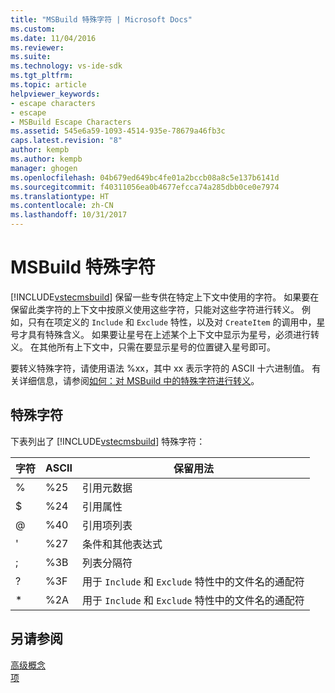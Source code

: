 ```yaml
---
title: "MSBuild 特殊字符 | Microsoft Docs"
ms.custom: 
ms.date: 11/04/2016
ms.reviewer: 
ms.suite: 
ms.technology: vs-ide-sdk
ms.tgt_pltfrm: 
ms.topic: article
helpviewer_keywords:
- escape characters
- escape
- MSBuild Escape Characters
ms.assetid: 545e6a59-1093-4514-935e-78679a46fb3c
caps.latest.revision: "8"
author: kempb
ms.author: kempb
manager: ghogen
ms.openlocfilehash: 04b679ed649bc4fe01a2bccb08a8c5e137b6141d
ms.sourcegitcommit: f40311056ea0b4677efcca74a285dbb0ce0e7974
ms.translationtype: HT
ms.contentlocale: zh-CN
ms.lasthandoff: 10/31/2017
---
```

# <a name="msbuild-special-characters"></a>MSBuild 特殊字符
[!INCLUDE[vstecmsbuild](../extensibility/internals/includes/vstecmsbuild_md.md)] 保留一些专供在特定上下文中使用的字符。 如果要在保留此类字符的上下文中按原义使用这些字符，只能对这些字符进行转义。 例如，只有在项定义的 `Include` 和 `Exclude` 特性，以及对 `CreateItem` 的调用中，星号才具有特殊含义。 如果要让星号在上述某个上下文中显示为星号，必须进行转义。 在其他所有上下文中，只需在要显示星号的位置键入星号即可。  
  
 要转义特殊字符，请使用语法 %xx，其中 xx 表示字符的 ASCII 十六进制值。 有关详细信息，请参阅[如何：对 MSBuild 中的特殊字符进行转义](../msbuild/how-to-escape-special-characters-in-msbuild.md)。  
  
## <a name="special-characters"></a>特殊字符  
 下表列出了 [!INCLUDE[vstecmsbuild](../extensibility/internals/includes/vstecmsbuild_md.md)] 特殊字符：  
  
|字符|ASCII|保留用法|  
|-------------------|---------------|------------------------|  
|%|%25|引用元数据|  
|$|%24|引用属性|  
|@|%40|引用项列表|  
|'|%27|条件和其他表达式|  
|;|%3B|列表分隔符|  
|?|%3F|用于 `Include` 和 `Exclude` 特性中的文件名的通配符|  
|*|%2A|用于 `Include` 和 `Exclude` 特性中的文件名的通配符|  
  
## <a name="see-also"></a>另请参阅  
 [高级概念](../msbuild/msbuild-advanced-concepts.md)   
 [项](../msbuild/msbuild-items.md)